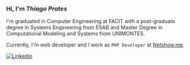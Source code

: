 ### Hi, I'm *Thiago Prates*

I'm graduated in Computer Engineering at FACIT with a post-graduate degree in Systems Engineering from ESAB and Master Degree in Computational Modeling and Systems from UNIMONTES. 

Currently, I'm web developer and I work as `PHP Developer` at [Netshow.me](https://netshow.me/).

[![Linkedin](https://img.shields.io/badge/LinkedIn-0077B5?style=for-the-badge&logo=linkedin&logoColor=white)](https://www.linkedin.com/in/tsprates/)
